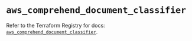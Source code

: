 # `aws_comprehend_document_classifier`

Refer to the Terraform Registry for docs: [`aws_comprehend_document_classifier`](https://registry.terraform.io/providers/hashicorp/aws/6.0.0/docs/resources/comprehend_document_classifier).
